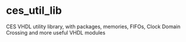 # ces_util_lib
CES VHDL utility library, with packages, memories, FIFOs, Clock Domain Crossing and more useful VHDL modules   

